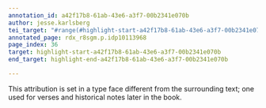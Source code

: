 ```yaml
---
annotation_id: a42f17b8-61ab-43e6-a3f7-00b2341e070b
author: jesse.karlsberg
tei_target: "#range(#highlight-start-a42f17b8-61ab-43e6-a3f7-00b2341e070b, #highlight-end-a42f17b8-61ab-43e6-a3f7-00b2341e070b)"
annotated_page: rdx_r8sgm.p.idp10113968
page_index: 36
target: highlight-start-a42f17b8-61ab-43e6-a3f7-00b2341e070b
end_target: highlight-end-a42f17b8-61ab-43e6-a3f7-00b2341e070b

---
```

This attribution is set in a type face different from the surrounding text; one used for verses and historical notes later in the book.